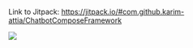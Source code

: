 Link to Jitpack: https://jitpack.io/#com.github.karim-attia/ChatbotComposeFramework


[![](https://jitpack.io/v/karim-attia/ChatbotComposeFramework.svg)](https://jitpack.io/#karim-attia/ChatbotComposeFramework)
